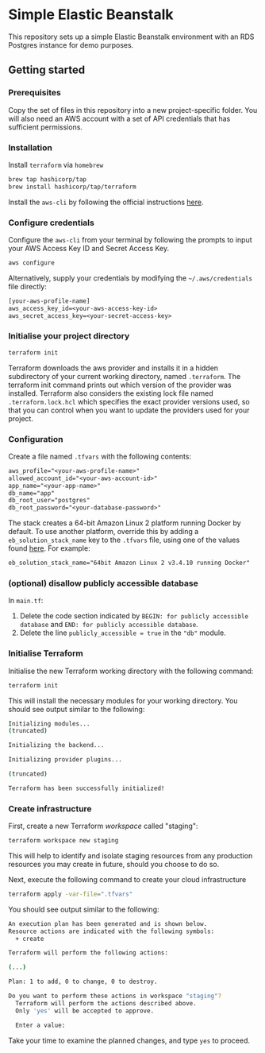 # Simple Elastic Beanstalk

This repository sets up a simple Elastic Beanstalk environment with an RDS Postgres instance for demo purposes.

## Getting started

### Prerequisites

Copy the set of files in this repository into a new project-specific folder. You will also need an AWS account with a set of API credentials that has sufficient permissions.

### Installation

Install `terraform` via `homebrew`

```zsh
brew tap hashicorp/tap
brew install hashicorp/tap/terraform
```

Install the `aws-cli` by following the official instructions [here](https://docs.aws.amazon.com/cli/latest/userguide/getting-started-install.html).

### Configure credentials

Configure the `aws-cli` from your terminal by following the prompts to input your AWS Access Key ID and Secret Access Key.

```zsh
aws configure
```

Alternatively, supply your credentials by modifying the `~/.aws/credentials` file directly:

```txt
[your-aws-profile-name]
aws_access_key_id=<your-aws-access-key-id>
aws_secret_access_key=<your-secret-access-key>
```

### Initialise your project directory

```zsh
terraform init
```

Terraform downloads the aws provider and installs it in a hidden subdirectory of your current working directory, named `.terraform`. The terraform init command prints out which version of the provider was installed. Terraform also considers the existing lock file named `.terraform.lock.hcl` which specifies the exact provider versions used, so that you can control when you want to update the providers used for your project.

### Configuration

Create a file named `.tfvars` with the following contents:

```txt
aws_profile="<your-aws-profile-name>"
allowed_account_id="<your-aws-account-id>"
app_name="<your-app-name>"
db_name="app"
db_root_user="postgres"
db_root_password="<your-database-password>"
```

The stack creates a 64-bit Amazon Linux 2 platform running Docker by default. To use another platform, override this by adding a `eb_solution_stack_name` key to the `.tfvars` file, using one of the values found [here](https://docs.aws.amazon.com/elasticbeanstalk/latest/platforms/platforms-supported.html). For example:

```txt
eb_solution_stack_name="64bit Amazon Linux 2 v3.4.10 running Docker"
```

### (optional) disallow publicly accessible database

In `main.tf`:

1. Delete the code section indicated by `BEGIN: for publicly accessible database` and `END: for publicly accessible database`.
2. Delete the line `publicly_accessible = true` in the `"db"` module.

### Initialise Terraform

Initialise the new Terraform working directory with the following command:

```zsh
terraform init
```

This will install the necessary modules for your working directory. You should see output similar to the following:

```zsh
Initializing modules...
(truncated)

Initializing the backend...

Initializing provider plugins...

(truncated)

Terraform has been successfully initialized!
```

### Create infrastructure

First, create a new Terraform *workspace* called "staging":

```zsh
terraform workspace new staging
```

This will help to identify and isolate staging resources from any production resources you may create in future, should you choose to do so.

Next, execute the following command to create your cloud infrastructure

```zsh
terraform apply -var-file=".tfvars"
```

You should see output similar to the following:

```zsh
An execution plan has been generated and is shown below.
Resource actions are indicated with the following symbols:
  + create

Terraform will perform the following actions:

(...)

Plan: 1 to add, 0 to change, 0 to destroy.

Do you want to perform these actions in workspace "staging"?
  Terraform will perform the actions described above.
  Only 'yes' will be accepted to approve.

  Enter a value:
```

Take your time to examine the planned changes, and type `yes` to proceed.
